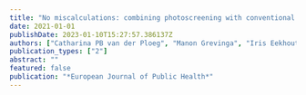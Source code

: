 ```yaml
---
title: "No miscalculations: combining photoscreening with conventional visual-acuity measurement is promising to detect amblyopia at 3 years and 3 years and 9 months"
date: 2021-01-01
publishDate: 2023-01-10T15:27:57.386137Z
authors: ["Catharina PB van der Ploeg", "Manon Grevinga", "Iris Eekhout", "Eline Vlasblom", "Caren I Lanting", "HM van Minderhout", "J Dijk-van der Poel", "ME van den Akker-van Marle", "PH Verkerk"]
publication_types: ["2"]
abstract: ""
featured: false
publication: "*European Journal of Public Health*"
---
```


